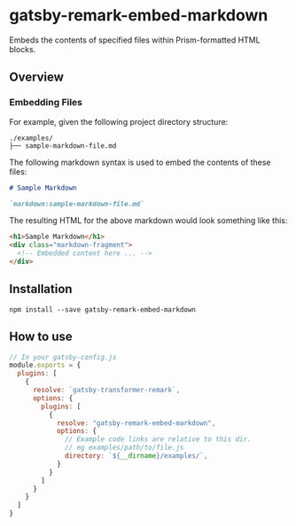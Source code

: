 # gatsby-remark-embed-markdown

Embeds the contents of specified files within Prism-formatted HTML blocks.

## Overview

### Embedding Files

For example, given the following project directory structure:

```
./examples/
├── sample-markdown-file.md
```

The following markdown syntax is used to embed the contents of these files:

```md
# Sample Markdown

`markdown:sample-markdown-file.md`

```

The resulting HTML for the above markdown would look something like this:

```html
<h1>Sample Markdown</h1>
<div class="markdown-fragment">
  <!-- Embedded content here ... -->
</div>
```

## Installation

`npm install --save gatsby-remark-embed-markdown`

## How to use

```js
// In your gatsby-config.js
module.exports = {
  plugins: [
    {
      resolve: `gatsby-transformer-remark`,
      options: {
        plugins: [
          {
            resolve: "gatsby-remark-embed-markdown",
            options: {
              // Example code links are relative to this dir.
              // eg examples/path/to/file.js
              directory: `${__dirname}/examples/`,
            }
          }
        ]
      }
    }
  ]
}
```